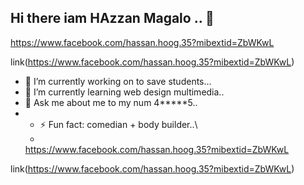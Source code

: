 ## Hi there iam HAzzan Magalo .. 👋

https://www.facebook.com/hassan.hoog.35?mibextid=ZbWKwL

link(https://www.facebook.com/hassan.hoog.35?mibextid=ZbWKwL)
- 🔭 I’m currently working on to save students...
- 🌱 I’m currently learning web design multimedia..
- 💬 Ask me about me to my num 4*****5..
- - ⚡ Fun fact: comedian + body builder..\
  - 
  https://www.facebook.com/hassan.hoog.35?mibextid=ZbWKwL

link(https://www.facebook.com/hassan.hoog.35?mibextid=ZbWKwL)
<!--
**xasanm/xasanm** is a ✨ _special_ ✨ repository because its `README.md` (this file) appears on your GitHub profile.

Here are some ideas to get you started:

- 🔭 I’m currently working on ...
- 🌱 I’m currently learning ...
- 👯 I’m looking to collaborate on ...
- 🤔 I’m looking for help with ...
- 💬 Ask me about ...
- 📫 How to reach me: ...
- 😄 Pronouns: ...
- ⚡ Fun fact: ...
-->
